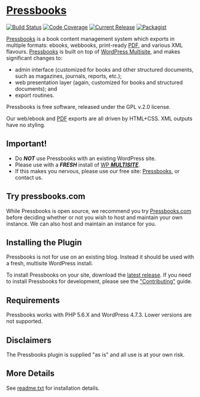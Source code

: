 # [Pressbooks](https://pressbooks.org/)

[![Build Status](https://travis-ci.org/pressbooks/pressbooks.svg?branch=dev)](https://travis-ci.org/pressbooks/pressbooks) [![Code Coverage](https://codecov.io/gh/pressbooks/pressbooks/branch/dev/graph/badge.svg)](https://codecov.io/gh/pressbooks/pressbooks) [![Current Release](https://img.shields.io/github/release/pressbooks/pressbooks.svg)](https://github.com/pressbooks/pressbooks/releases/latest/) [![Packagist](https://img.shields.io/packagist/v/pressbooks/pressbooks.svg)](https://packagist.org/packages/pressbooks/pressbooks)

[Pressbooks](http://pressbooks.com) is a book content management system which exports in multiple formats: ebooks, webbooks, print-ready [PDF][], and various XML flavours. [Pressbooks](http://pressbooks.com) is built on top of [WordPress Multisite](http://codex.wordpress.org/Glossary#Multisite), and makes significant changes to:
  * admin interface (customized for books and other structured documents, such as magazines, journals, reports, etc.);
  * web presentation layer (again, customized for books and structured documents); and
  * export routines.

Pressbooks is free software, released under the GPL v.2.0 license.

Our web/ebook and [PDF][] exports are all driven by HTML+CSS. XML outputs have no styling.

  [PDF]: http://pressbooks.com/prince        "Note: we use the non-free software Prince XML for PDF export."


Important!
----------

 * Do ___NOT___ use Pressbooks with an existing WordPress site.
 * Please use with a ___FRESH___ install of [WP ___MULTISITE___](http://codex.wordpress.org/Glossary#Multisite).
 * If this makes you nervous, please use our free site: [Pressbooks](http://pressbooks.com), or contact us.


Try pressbooks.com
------------------

While Pressbooks is open source, we recommend you try [Pressbooks.com](http://pressbooks.com) before deciding whether or not you wish to host and maintain your own instance. We can also host and maintain an instance for you.

Installing the Plugin
---------------------

Pressbooks is not for use on an existing blog. Instead it should be used with a fresh, multisite WordPress install.

To install Pressbooks on your site, download the [latest release](https://github.com/pressbooks/pressbooks/releases/latest). If you need to install Pressbooks for development, please see the ["Contributing"](.github/CONTRIBUTING.md) guide.

Requirements
------------

Pressbooks works with PHP 5.6.X and WordPress 4.7.3. Lower versions are not supported.

Disclaimers
-----------

The Pressbooks plugin is supplied "as is" and all use is at your own risk.

More Details
------------

See [readme.txt](https://github.com/pressbooks/pressbooks/blob/dev/readme.txt) for installation details.
